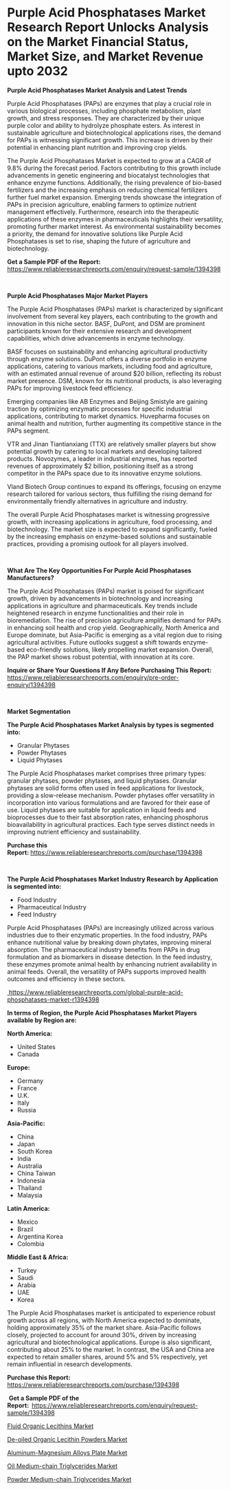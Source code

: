 <p><h1>Purple Acid Phosphatases Market Research Report Unlocks Analysis on the Market Financial Status, Market Size, and Market Revenue upto 2032</h1></p><p><strong>Purple Acid Phosphatases Market Analysis and Latest Trends</strong></p>
<p><p>Purple Acid Phosphatases (PAPs) are enzymes that play a crucial role in various biological processes, including phosphate metabolism, plant growth, and stress responses. They are characterized by their unique purple color and ability to hydrolyze phosphate esters. As interest in sustainable agriculture and biotechnological applications rises, the demand for PAPs is witnessing significant growth. This increase is driven by their potential in enhancing plant nutrition and improving crop yields.</p><p>The Purple Acid Phosphatases Market is expected to grow at a CAGR of 9.8% during the forecast period. Factors contributing to this growth include advancements in genetic engineering and biocatalyst technologies that enhance enzyme functions. Additionally, the rising prevalence of bio-based fertilizers and the increasing emphasis on reducing chemical fertilizers further fuel market expansion. Emerging trends showcase the integration of PAPs in precision agriculture, enabling farmers to optimize nutrient management effectively. Furthermore, research into the therapeutic applications of these enzymes in pharmaceuticals highlights their versatility, promoting further market interest. As environmental sustainability becomes a priority, the demand for innovative solutions like Purple Acid Phosphatases is set to rise, shaping the future of agriculture and biotechnology.</p></p>
<p><strong>Get a Sample PDF of the Report:&nbsp;</strong> <a href="https://www.reliableresearchreports.com/enquiry/request-sample/1394398?utm_campaign=8&utm_medium=2&utm_source=Github&utm_content=ia&utm_term=22032025&utm_id=purple-acid-phosphatases">https://www.reliableresearchreports.com/enquiry/request-sample/1394398</a></p>
<p>&nbsp;</p>
<p><strong>Purple Acid Phosphatases Major Market Players</strong></p>
<p><p>The Purple Acid Phosphatases (PAPs) market is characterized by significant involvement from several key players, each contributing to the growth and innovation in this niche sector. BASF, DuPont, and DSM are prominent participants known for their extensive research and development capabilities, which drive advancements in enzyme technology.</p><p>BASF focuses on sustainability and enhancing agricultural productivity through enzyme solutions. DuPont offers a diverse portfolio in enzyme applications, catering to various markets, including food and agriculture, with an estimated annual revenue of around $20 billion, reflecting its robust market presence. DSM, known for its nutritional products, is also leveraging PAPs for improving livestock feed efficiency.</p><p>Emerging companies like AB Enzymes and Beijing Smistyle are gaining traction by optimizing enzymatic processes for specific industrial applications, contributing to market dynamics. Huvepharma focuses on animal health and nutrition, further augmenting its competitive stance in the PAPs segment.</p><p>VTR and Jinan Tiantianxiang (TTX) are relatively smaller players but show potential growth by catering to local markets and developing tailored products. Novozymes, a leader in industrial enzymes, has reported revenues of approximately $2 billion, positioning itself as a strong competitor in the PAPs space due to its innovative enzyme solutions.</p><p>Vland Biotech Group continues to expand its offerings, focusing on enzyme research tailored for various sectors, thus fulfilling the rising demand for environmentally friendly alternatives in agriculture and industry.</p><p>The overall Purple Acid Phosphatases market is witnessing progressive growth, with increasing applications in agriculture, food processing, and biotechnology. The market size is expected to expand significantly, fueled by the increasing emphasis on enzyme-based solutions and sustainable practices, providing a promising outlook for all players involved.</p></p>
<p>&nbsp;</p>
<p><strong>What Are The Key Opportunities For Purple Acid Phosphatases Manufacturers?</strong></p>
<p><p>The Purple Acid Phosphatases (PAPs) market is poised for significant growth, driven by advancements in biotechnology and increasing applications in agriculture and pharmaceuticals. Key trends include heightened research in enzyme functionalities and their role in bioremediation. The rise of precision agriculture amplifies demand for PAPs in enhancing soil health and crop yield. Geographically, North America and Europe dominate, but Asia-Pacific is emerging as a vital region due to rising agricultural activities. Future outlooks suggest a shift towards enzyme-based eco-friendly solutions, likely propelling market expansion. Overall, the PAP market shows robust potential, with innovation at its core.</p></p>
<p><strong>Inquire or Share Your Questions If Any Before Purchasing This Report:</strong> <a href="https://www.reliableresearchreports.com/enquiry/pre-order-enquiry/1394398?utm_campaign=8&utm_medium=2&utm_source=Github&utm_content=ia&utm_term=22032025&utm_id=purple-acid-phosphatases">https://www.reliableresearchreports.com/enquiry/pre-order-enquiry/1394398</a></p>
<p>&nbsp;</p>
<p><strong>Market Segmentation</strong></p>
<p><strong>The Purple Acid Phosphatases Market Analysis by types is segmented into:</strong></p>
<p><ul><li>Granular Phytases</li><li>Powder Phytases</li><li>Liquid Phytases</li></ul></p>
<p><p>The Purple Acid Phosphatases market comprises three primary types: granular phytases, powder phytases, and liquid phytases. Granular phytases are solid forms often used in feed applications for livestock, providing a slow-release mechanism. Powder phytases offer versatility in incorporation into various formulations and are favored for their ease of use. Liquid phytases are suitable for application in liquid feeds and bioprocesses due to their fast absorption rates, enhancing phosphorus bioavailability in agricultural practices. Each type serves distinct needs in improving nutrient efficiency and sustainability.</p></p>
<p><strong>Purchase this Report:&nbsp;</strong><a href="https://www.reliableresearchreports.com/purchase/1394398?utm_campaign=8&utm_medium=2&utm_source=Github&utm_content=ia&utm_term=22032025&utm_id=purple-acid-phosphatases">https://www.reliableresearchreports.com/purchase/1394398</a></p>
<p>&nbsp;</p>
<p><strong>The Purple Acid Phosphatases Market Industry Research by Application is segmented into:</strong></p>
<p><ul><li>Food Industry</li><li>Pharmaceutical Industry</li><li>Feed Industry</li></ul></p>
<p><p>Purple Acid Phosphatases (PAPs) are increasingly utilized across various industries due to their enzymatic properties. In the food industry, PAPs enhance nutritional value by breaking down phytates, improving mineral absorption. The pharmaceutical industry benefits from PAPs in drug formulation and as biomarkers in disease detection. In the feed industry, these enzymes promote animal health by enhancing nutrient availability in animal feeds. Overall, the versatility of PAPs supports improved health outcomes and efficiency in these sectors.</p></p>
<p><a href="https://www.reliableresearchreports.com/global-purple-acid-phosphatases-market-r1394398?utm_campaign=8&utm_medium=2&utm_source=Github&utm_content=ia&utm_term=22032025&utm_id=purple-acid-phosphatases">&nbsp;https://www.reliableresearchreports.com/global-purple-acid-phosphatases-market-r1394398</a></p>
<p><strong>In terms of Region, the Purple Acid Phosphatases Market Players available by Region are:</strong></p>
<p>
    <p> <strong> North America: </strong>
        <ul>
            <li>United States</li>
            <li>Canada</li>
        </ul>
        </p> 
    <p> <strong> Europe: </strong>
        <ul>
            <li>Germany</li>
            <li>France</li>
            <li>U.K.</li>
            <li>Italy</li>
            <li>Russia</li>
        </ul>
        </p> 
    <p> <strong> Asia-Pacific: </strong>
        <ul>
            <li>China</li>
            <li>Japan</li>
            <li>South Korea</li>
            <li>India</li>
            <li>Australia</li>
            <li>China Taiwan</li>
            <li>Indonesia</li>
            <li>Thailand</li>
            <li>Malaysia</li>
        </ul>
        </p> 
    <p> <strong> Latin America: </strong>
        <ul>
            <li>Mexico</li>
            <li>Brazil</li>
            <li>Argentina Korea</li>
            <li>Colombia</li>
        </ul>
        </p> 
    <p> <strong> Middle East & Africa: </strong>
        <ul>
            <li>Turkey</li>
            <li>Saudi</li>
            <li>Arabia</li>
            <li>UAE</li>
            <li>Korea</li>
        </ul>
    </p>
    </p>
<p><p>The Purple Acid Phosphatases market is anticipated to experience robust growth across all regions, with North America expected to dominate, holding approximately 35% of the market share. Asia-Pacific follows closely, projected to account for around 30%, driven by increasing agricultural and biotechnological applications. Europe is also significant, contributing about 25% to the market. In contrast, the USA and China are expected to retain smaller shares, around 5% and 5% respectively, yet remain influential in research developments.</p></p>
<p><strong>Purchase this Report: </strong><a href="https://www.reliableresearchreports.com/purchase/1394398?utm_campaign=8&utm_medium=2&utm_source=Github&utm_content=ia&utm_term=22032025&utm_id=purple-acid-phosphatases">https://www.reliableresearchreports.com/purchase/1394398</a></p>
<p>&nbsp;<strong>Get a Sample PDF of the Report:&nbsp;&nbsp;</strong><a href="https://www.reliableresearchreports.com/enquiry/request-sample/1394398?utm_campaign=8&utm_medium=2&utm_source=Github&utm_content=ia&utm_term=22032025&utm_id=purple-acid-phosphatases">https://www.reliableresearchreports.com/enquiry/request-sample/1394398</a></p>
<p><strong></strong></p>
<p><p><a href="https://github.com/vigatoimrene04/Market-Research-Report-List-1/blob/main/fluid-organic-lecithins-market.md?utm_campaign=8&utm_medium=2&utm_source=Github&utm_content=ia&utm_term=22032025&utm_id=purple-acid-phosphatases">Fluid Organic Lecithins Market</a></p><p><a href="https://github.com/gasiorgary79/Market-Research-Report-List-1/blob/main/de-oiled-organic-lecithin-powders-market.md?utm_campaign=8&utm_medium=2&utm_source=Github&utm_content=ia&utm_term=22032025&utm_id=purple-acid-phosphatases">De-oiled Organic Lecithin Powders Market</a></p><p><a href="https://github.com/supashcriana/Market-Research-Report-List-1/blob/main/aluminum-magnesium-alloys-plate-market.md?utm_campaign=8&utm_medium=2&utm_source=Github&utm_content=ia&utm_term=22032025&utm_id=purple-acid-phosphatases">Aluminum-Magnesium Alloys Plate Market</a></p><p><a href="https://github.com/joubehobock75/Market-Research-Report-List-1/blob/main/oil-medium-chain-triglycerides-market.md?utm_campaign=8&utm_medium=2&utm_source=Github&utm_content=ia&utm_term=22032025&utm_id=purple-acid-phosphatases">Oil Medium-chain Triglycerides Market</a></p><p><a href="https://github.com/ozolsgasko02/Market-Research-Report-List-1/blob/main/powder-medium-chain-triglycerides-market.md?utm_campaign=8&utm_medium=2&utm_source=Github&utm_content=ia&utm_term=22032025&utm_id=purple-acid-phosphatases">Powder Medium-chain Triglycerides Market</a></p></p>